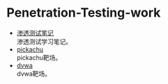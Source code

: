 # Penetration-Testing-work
 
* [渗透测试笔记](/note/)<br>渗透测试学习笔记。
* [pickachu](/pikachu/)<br>pickachu靶场。
* [dvwa](/dvwa/)<br>dvwa靶场。
